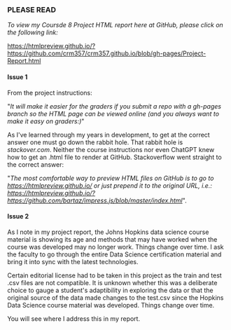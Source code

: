 ### PLEASE READ


*To view my Coursde 8 Project HTML report here at GitHub, please click on the following link:*

https://htmlpreview.github.io/?https://github.com/crm357/crm357.github.io/blob/gh-pages/Project-Report.html




#### Issue 1


From the project instructions:

"_It will make it easier for the graders if you submit a repo with a gh-pages branch so the HTML page can be viewed online (and you always want to make it easy on graders:)_"  


As I've learned through my years in development, to get at the correct answer one must go down the rabbit hole. That rabbit hole is _stackover.com_.  Neither the course instructions nor even ChatGPT knew how to get an .html file to render at GitHub.  Stackoverflow went straight to the correct answer:

"_The most comfortable way to preview HTML files on GitHub is to go to https://htmlpreview.github.io/ or just prepend it to the original URL, i.e.: https://htmlpreview.github.io/?https://github.com/bartaz/impress.js/blob/master/index.html_".  




#### Issue 2

As I note in my project report, the Johns Hopkins data science course material is showing its age and methods that may have worked when the course was developed may no longer work. Things change over time.  I ask the faculty to go through the entire Data Science certification material and bring it into sync with the latest technologies.  

Certain editorial license had to be taken in this project as the train and test .csv files are not compatible. It is unknown whether this was a deliberate choice to gauge a student's adaptibility in exploring the data or that the original source of the data made changes to the test.csv since the Hopkins Data Science course material was developed.  Things change over time.

You will see where I address this in my report.
